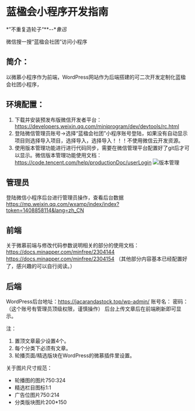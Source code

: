 # 蓝楹会小程序开发指南

*”不重复造轮子“**--**鲁迅*

微信搜一搜“蓝楹会社团”访问小程序

## 简介：

以微慕小程序作为前端，WordPress网站作为后端搭建的可二次开发定制化蓝楹会社团小程序，
## 环境配置：
1. 下载并安装预发布版微信开发者平台：https://developers.weixin.qq.com/miniprogram/dev/devtools/rc.html
2. 登陆微信管理员账号->选择“蓝楹会社团”小程序账号登陆，如果没有自动显示项目则选择导入项目，选择导入，选择导入！！！不使用微信云开发资源。
3. 使用版本管理功能进行进行代码同步，需要在微信管理平台配置好了git后才可以显示。微信版本管理功能使用文档：https://code.tencent.com/help/productionDoc/userLogin
![版本管理](vx_images/103315406226562.png)
## 管理员
登陆微信小程序后台进行管理员操作，查看后台数据
https://mp.weixin.qq.com/wxamp/index/index?token=1408858114&lang=zh_CN
## 前端
关于微慕前端与修改代码参数说明相关的部分的使用文档：https://docs.minapper.com/minfree/2304144
https://docs.minapper.com/minfree/2304154
（其他部分内容基本已经配置好了，感兴趣的可以自行阅读。）
## 后端
WordPress后台地址：https://jacarandastock.top/wp-admin/
账号名：
密码：
（这个账号有管理员顶级权限，谨慎操作）
后台上传文章后在前端刷新即可显示。

注：
1. 置顶文章最少设置4个。
2. 每个分类下必须有文章。
3. 轮播页面/精选版块在WordPress的微慕插件里设置。


关于图片尺寸规范：
* 轮播图的图片750:324 
* 精选栏目图标1:1 
* 广告位图片750:214
* 分类版块图片200*150

